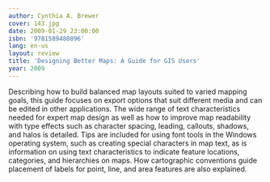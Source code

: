 ```yaml
---
author: Cynthia A. Brewer
cover: 143.jpg
date: 2009-01-29 23:00:00
isbn: '9781589480896'
lang: en-us
layout: review
title: 'Designing Better Maps: A Guide for GIS Users'
year: 2009
---
```

Describing how to build balanced map layouts suited to varied mapping goals, this guide focuses on export options that suit different media and can be edited in other applications. The wide range of text characteristics needed for expert map design as well as how to improve map readability with type effects such as character spacing, leading, callouts, shadows, and halos is detailed. Tips are included for using font tools in the Windows operating system, such as creating special characters in map text, as is information on using text characteristics to indicate feature locations, categories, and hierarchies on maps. How cartographic conventions guide placement of labels for point, line, and area features are also explained.
